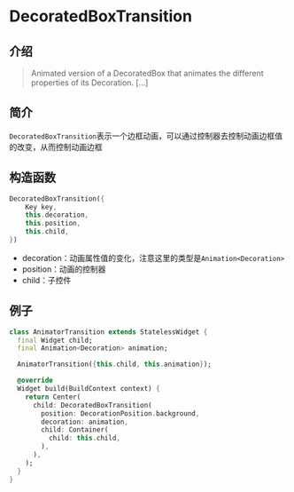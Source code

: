 # DecoratedBoxTransition

## 介绍

> Animated version of a DecoratedBox that animates the different properties of its Decoration. [...]

## 简介

`DecoratedBoxTransition`表示一个边框动画，可以通过控制器去控制动画边框值的改变，从而控制动画边框

## 构造函数

```dart
DecoratedBoxTransition({
    Key key,
    this.decoration,           
    this.position,             
    this.child,               
})
```

- decoration：动画属性值的变化，注意这里的类型是`Animation<Decoration>`
- position：动画的控制器
- child：子控件

## 例子

```dart
class AnimatorTransition extends StatelessWidget {
  final Widget child;
  final Animation<Decoration> animation;

  AnimatorTransition({this.child, this.animation});

  @override
  Widget build(BuildContext context) {
    return Center(
      child: DecoratedBoxTransition(
        position: DecorationPosition.background,
        decoration: animation,
        child: Container(
          child: this.child,
        ),
      ),
    );
  }
}
```